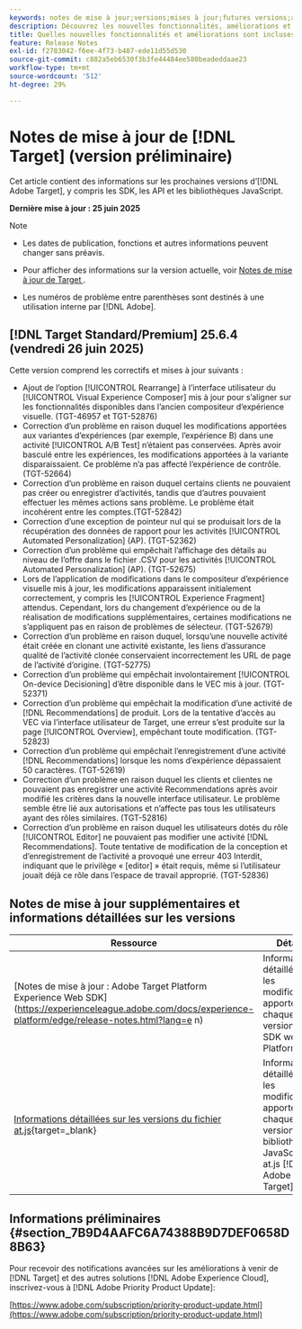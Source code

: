 ```yaml
---
keywords: notes de mise à jour;versions;mises à jour;futures versions;améliorations;nouvelles fonctionnalités;correctifs;mises à jour;version préliminaire;accès anticipé
description: Découvrez les nouvelles fonctionnalités, améliorations et correctifs de la prochaine version dʼ [!DNL Adobe Target], notamment les SDK, les API et les bibliothèques JavaScript.
title: Quelles nouvelles fonctionnalités et améliorations sont incluses dans la prochaine version de [!DNL Target] ?
feature: Release Notes
exl-id: f2783042-f6ee-4f73-b487-ede11d55d530
source-git-commit: c882a5eb6530f3b3fe44484ee580beadeddaae23
workflow-type: tm+mt
source-wordcount: '512'
ht-degree: 29%

---
```


# Notes de mise à jour de [!DNL Target] (version préliminaire)

Cet article contient des informations sur les prochaines versions d’[!DNL Adobe Target], y compris les SDK, les API et les bibliothèques JavaScript.

**Dernière mise à jour : 25 juin 2025**

>[!NOTE]
>
>* Les dates de publication, fonctions et autres informations peuvent changer sans préavis.
>
>* Pour afficher des informations sur la version actuelle, voir [ Notes de mise à jour de Target ](release-notes.md).
>
>* Les numéros de problème entre parenthèses sont destinés à une utilisation interne par [!DNL Adobe].

## [!DNL Target Standard/Premium] 25.6.4 (vendredi 26 juin 2025)

Cette version comprend les correctifs et mises à jour suivants :

* Ajout de l’option [!UICONTROL Rearrange] à l’interface utilisateur du [!UICONTROL Visual Experience Composer] mis à jour pour s’aligner sur les fonctionnalités disponibles dans l’ancien compositeur d’expérience visuelle. (TGT-46957 et TGT-52876)
* Correction d’un problème en raison duquel les modifications apportées aux variantes d’expériences (par exemple, l’expérience B) dans une activité [!UICONTROL A/B Test] n’étaient pas conservées. Après avoir basculé entre les expériences, les modifications apportées à la variante disparaissaient. Ce problème n’a pas affecté l’expérience de contrôle. (TGT-52664)
* Correction d’un problème en raison duquel certains clients ne pouvaient pas créer ou enregistrer d’activités, tandis que d’autres pouvaient effectuer les mêmes actions sans problème. Le problème était incohérent entre les comptes.(TGT-52842)
* Correction d’une exception de pointeur nul qui se produisait lors de la récupération des données de rapport pour les activités [!UICONTROL Automated Personalization] (AP). (TGT-52362)
* Correction d’un problème qui empêchait l’affichage des détails au niveau de l’offre dans le fichier .CSV pour les activités [!UICONTROL Automated Personalization] (AP). (TGT-52675)
* Lors de l’application de modifications dans le compositeur d’expérience visuelle mis à jour, les modifications apparaissent initialement correctement, y compris les [!UICONTROL Experience Fragment] attendus. Cependant, lors du changement d’expérience ou de la réalisation de modifications supplémentaires, certaines modifications ne s’appliquent pas en raison de problèmes de sélecteur. (TGT-52679)
* Correction d’un problème en raison duquel, lorsqu’une nouvelle activité était créée en clonant une activité existante, les liens d’assurance qualité de l’activité clonée conservaient incorrectement les URL de page de l’activité d’origine. (TGT-52775)
* Correction d’un problème qui empêchait involontairement [!UICONTROL On-device Decisioning] d’être disponible dans le VEC mis à jour. (TGT-52371)
* Correction d’un problème qui empêchait la modification d’une activité de [!DNL Recommendations] de produit. Lors de la tentative d’accès au VEC via l’interface utilisateur de Target, une erreur s’est produite sur la page [!UICONTROL Overview], empêchant toute modification. (TGT-52823)
* Correction d’un problème qui empêchait l’enregistrement d’une activité [!DNL Recommendations] lorsque les noms d’expérience dépassaient 50 caractères. (TGT-52619)
* Correction d’un problème en raison duquel les clients et clientes ne pouvaient pas enregistrer une activité Recommendations après avoir modifié les critères dans la nouvelle interface utilisateur. Le problème semble être lié aux autorisations et n’affecte pas tous les utilisateurs ayant des rôles similaires. (TGT-52816)
* Correction d’un problème en raison duquel les utilisateurs dotés du rôle [!UICONTROL Editor] ne pouvaient pas modifier une activité [!DNL Recommendations]. Toute tentative de modification de la conception et d’enregistrement de l’activité a provoqué une erreur 403 Interdit, indiquant que le privilège « [editor] » était requis, même si l’utilisateur jouait déjà ce rôle dans l’espace de travail approprié. (TGT-52836)

## Notes de mise à jour supplémentaires et informations détaillées sur les versions

| Ressource | Détails |
|--- |--- |
| [Notes de mise à jour : Adobe Target Platform Experience Web SDK]&#x200B;(https://experienceleague.adobe.com/docs/experience-platform/edge/release-notes.html?lang=e n) | Informations détaillées sur les modifications apportées à chaque version du SDK web Platform. |
| [Informations détaillées sur les versions du fichier at.js](https://experienceleague.adobe.com/docs/target-dev/developer/client-side/at-js-implementation/target-atjs-versions.html?lang=fr){target=_blank} | Informations détaillées sur les modifications apportées à chaque version de la bibliothèque JavaScript at.js [!DNL Adobe Target]. |

## Informations préliminaires {#section_7B9D4AAFC6A74388B9D7DEF0658D8B63}

Pour recevoir des notifications avancées sur les améliorations à venir de [!DNL Target] et des autres solutions [!DNL Adobe Experience Cloud], inscrivez-vous à [!DNL Adobe Priority Product Update]:

[https://www.adobe.com/subscription/priority-product-update.html](https://www.adobe.com/subscription/priority-product-update.html)
